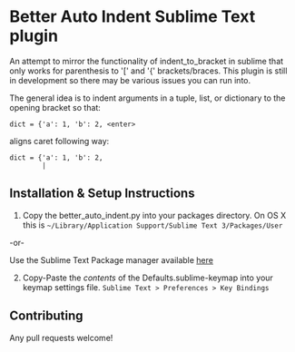 Better Auto Indent Sublime Text plugin
===============================================================================

An attempt to mirror the functionality of indent_to_bracket in sublime that
only works for parenthesis to '[' and '{' brackets/braces. This plugin is still
in development so there may be various issues you can run into.

The general idea is to indent arguments in a tuple, list, or dictionary to the
opening bracket so that:

```
dict = {'a': 1, 'b': 2, <enter>
```

aligns caret following way:

```
dict = {'a': 1, 'b': 2,
        |
```

Installation & Setup Instructions
-------------------------------------------------------------------------------

1. Copy the better_auto_indent.py into your packages directory. On OS X this is
`~/Library/Application Support/Sublime Text 3/Packages/User`

-or-

Use the Sublime Text Package manager available [here](https://packagecontrol.io/)


2. Copy-Paste the *contents* of the Defaults.sublime-keymap into your keymap
settings file. `Sublime Text > Preferences > Key Bindings`


Contributing
-------------------------------------------------------------------------------
Any pull requests welcome!
